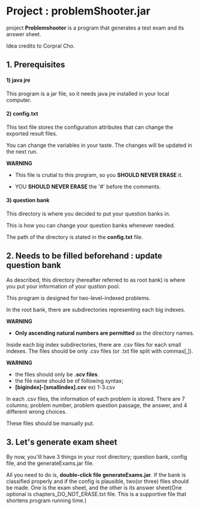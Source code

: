 # Project : problemShooter.jar
project **Problemshooter** is a program that generates a test exam and its answer sheet.

Idea credits to Corpral Cho.

## 1. Prerequisites
#### 1) java jre
This program is a jar file, so it needs java jre installed in your local computer.

#### 2) config.txt
This text file stores the configuration attributes that can change the exported result files.

You can change the variables in your taste. The changes will be updated in the next run.

**WARNING**

* This file is crutial to this program, so you **SHOULD NEVER ERASE** it.

* YOU **SHOULD NEVER ERASE** the '#' before the comments. 


#### 3) question bank
This directory is where you decided to put your question banks in. 

This is how you can change your question banks whenever needed.

The path of the directory is stated in the **config.txt** file.


## 2. Needs to be filled beforehand : update question bank
As described, this directory (hereafter referred to as root bank) is where you put your information of your qustion pool.

This program is designed for two-level-indexed problems.

In the root bank, there are subdirectories representing each big indexes. 

**WARNING**

* **Only ascending natural numbers are permitted** as the directory names.  

Inside each big index subdirectories, there are .csv files for each small indexes. The files should be only .csv files (or .txt file split with commas[,]). 

**WARNING**

* the files should only be **.scv files**.
* the file name should be of following syntax; 
* **[bigindex]-[smallindex].csv**    ex) 1-3.csv

In each .csv files, the information of each problem is stored. There are 7 columns; problem number, problem question passage, the answer, and 4 different wrong choices.

These files should be manually put.

## 3. Let's generate exam sheet
By now, you'ill have 3 things in your root directory; question bank, config file, and the generateExams.jar file.

All you need to do is, **double-click file generateExams.jar**. 
If the bank is classified properly and if the config is plausible, two(or three) files should be made. One is the exam sheet, and the other is its answer sheet(One optional is chapters_DO_NOT_ERASE.txt file. This is a supportive file that shortens program running time.) 



